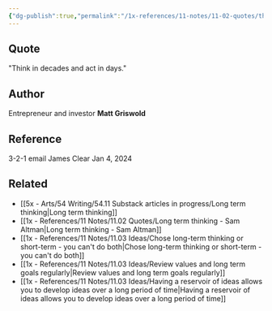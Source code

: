 ```yaml
---
{"dg-publish":true,"permalink":"/1x-references/11-notes/11-02-quotes/think-in-decades-and-act-in-days-matt-griswold/","title":"Think in decades and act in days - Matt Griswold","created":"2024-01-04T22:19:40.000+03:00","updated":"2024-02-14T20:18:37.179+03:00"}
---
```



## Quote
"Think in decades and act in days."

## Author
Entrepreneur and investor **Matt Griswold** 

## Reference
3-2-1 email James Clear Jan 4, 2024

## Related
- [[5x - Arts/54 Writing/54.11 Substack articles in progress/Long term thinking\|Long term thinking]]
- [[1x - References/11 Notes/11.02 Quotes/Long term thinking - Sam Altman\|Long term thinking - Sam Altman]]
- [[1x - References/11 Notes/11.03 Ideas/Chose long-term thinking or short-term - you can't do both\|Chose long-term thinking or short-term - you can't do both]]
- [[1x - References/11 Notes/11.03 Ideas/Review values and long term goals regularly\|Review values and long term goals regularly]]
- [[1x - References/11 Notes/11.03 Ideas/Having a reservoir of ideas allows you to develop ideas over a long period of time\|Having a reservoir of ideas allows you to develop ideas over a long period of time]]
